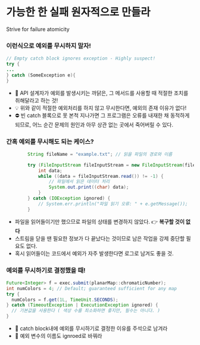 # 가능한 한 실패 원자적으로 만들라
Strive for failure atomicity

### 이런식으로 예외를 무시하지 말자! 
``` Java
// Empty catch block ignores exception - Highly suspect!
try {
...
} catch (SomeException e){
}
```
- 📌 API 설계자가 예외를 발생시키는 까닭은, 그 메서드를 사용할 때 적절한 조치를 취해달라고 하는 것! 
- 💡 위와 같이 적절한 예외처리를 하지 않고 무시한다면, 예외의 존재 이유가 없다!
- ⛔️ 빈 catch 블록으로 못 본척 지나가면 그 프로그램은 오류를 내재한 채 동적하게 되므로, 어느 순간 문제의 원인과 아무 상관 없는 곳에서 죽어버릴 수 있다. 

### 간혹 예외를 무시해도 되는 케이스?
``` java
        String fileName = "example.txt"; // 읽을 파일의 경로와 이름

        try (FileInputStream fileInputStream = new FileInputStream(fileName)) {
            int data;
            while ((data = fileInputStream.read()) != -1) {
                // 파일에서 읽은 데이터 처리
                System.out.print((char) data);
            }
        } catch (IOException ignored) {
            // System.err.println("파일 읽기 오류: " + e.getMessage());
        }
```
- 파일을 읽어들이기만 했으므로 파일의 상태를 변경하지 않았다. 👉 <b>복구할 것이 없다</b>
- 스트림을 닫을 땐 필요한 정보가 다 끝났다는 것이므로 남은 작업을 강제 중단할 필요도 없다.
- 혹시 읽어들이는 코드에서 예외가 자주 발생한다면 로그로 남겨도 좋을 것.    

### 예외를 무시하기로 결정했을 때!
``` Java
Future<Integer> f = exec.submit(planarMap::chromaticNumber);
int numColors = 4; // Default; guaranteed sufficient for any map
try {
  numColors = f.get(1L, TimeUnit.SECONDS);
} catch (TimeoutException | ExecutionException ignored) {
  // 기본값을 사용한다 ( 색상 수를 최소화하면 좋지만, 필수는 아니다. )
}
```
- 📌 catch block내에 예외를 무시하기로 결정한 이유를 주석으로 남겨라
- 📌 예외 변수의 이름도 ignroed로 바꿔라

